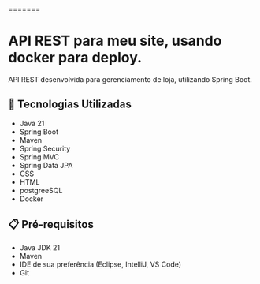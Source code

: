 =======
# API REST para meu site, usando docker para deploy.

API REST desenvolvida para gerenciamento de loja, utilizando Spring Boot.

## 🚀 Tecnologias Utilizadas

* Java 21
* Spring Boot
* Maven
* Spring Security
* Spring MVC
* Spring Data JPA
* CSS
* HTML
* postgreeSQL
* Docker


## 📋 Pré-requisitos

* Java JDK 21
* Maven
* IDE de sua preferência (Eclipse, IntelliJ, VS Code)
* Git
